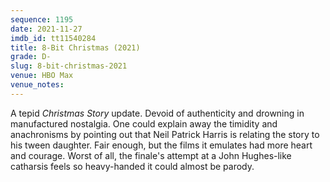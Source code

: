 ```yaml
---
sequence: 1195
date: 2021-11-27
imdb_id: tt11540284
title: 8-Bit Christmas (2021)
grade: D-
slug: 8-bit-christmas-2021
venue: HBO Max
venue_notes:
---
```


A tepid <span data-imdb-id="tt0085334">_Christmas Story_</span> update. Devoid of authenticity and drowning in manufactured nostalgia. One could explain away the timidity and anachronisms by pointing out that Neil Patrick Harris is relating the story to his tween daughter. Fair enough, but the films it emulates had more heart and courage. Worst of all, the finale's attempt at a John Hughes-like catharsis feels so heavy-handed it could almost be parody.
